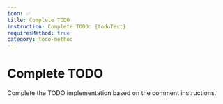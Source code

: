 ```yaml
---
icon: ✅
title: Complete TODO
instruction: Complete TODO: {todoText}
requiresMethod: true
category: todo-method
---
```


# Complete TODO

Complete the TODO implementation based on the comment instructions.
